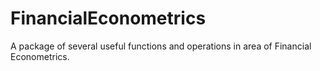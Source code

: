 # FinancialEconometrics
A package of several useful functions and operations in area of Financial Econometrics. 
